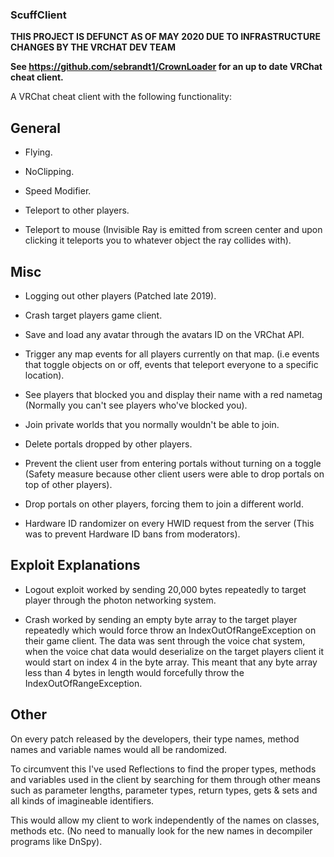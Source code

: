 ### **ScuffClient**

**THIS PROJECT IS DEFUNCT AS OF MAY 2020 DUE TO INFRASTRUCTURE CHANGES BY THE VRCHAT DEV TEAM**

**See https://github.com/sebrandt1/CrownLoader for an up to date VRChat cheat client.**


A VRChat cheat client with the following functionality:


## General

- Flying.

- NoClipping.

- Speed Modifier.

- Teleport to other players.

- Teleport to mouse (Invisible Ray is emitted from screen center and upon clicking it teleports you to whatever object the ray collides with).


## Misc

- Logging out other players (Patched late 2019).

- Crash target players game client.

- Save and load any avatar through the avatars ID on the VRChat API.

- Trigger any map events for all players currently on that map. (i.e events that toggle objects on or off, events that teleport everyone to a specific location).

- See players that blocked you and display their name with a red nametag (Normally you can't see players who've blocked you).

- Join private worlds that you normally wouldn't be able to join.

- Delete portals dropped by other players.

- Prevent the client user from entering portals without turning on a toggle (Safety measure because other client users were able to drop portals on top of other players).

- Drop portals on other players, forcing them to join a different world.

- Hardware ID randomizer on every HWID request from the server (This was to prevent Hardware ID bans from moderators).


## Exploit Explanations
- Logout exploit worked by sending 20,000 bytes repeatedly to target player through the photon networking system.

- Crash worked by sending an empty byte array to the target player repeatedly which would force throw an IndexOutOfRangeException on their game client. The data was sent through the voice chat system, when the voice chat data would deserialize on the target players client it would start on index 4 in the byte array. This meant that any byte array less than 4 bytes in length would forcefully throw the IndexOutOfRangeException.


## Other

On every patch released by the developers, their type names, method names and variable names would all be randomized.

To circumvent this I've used Reflections to find the proper types, methods and variables used in the client by searching for them through other means such as parameter lengths, parameter types, return types, gets & sets and all kinds of imagineable identifiers.

This would allow my client to work independently of the names on classes, methods etc. (No need to manually look for the new names in decompiler programs like DnSpy).
